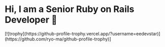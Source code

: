 <h1>Hi, I am a Senior Ruby on Rails Developer 👋</h1>
[![trophy](https://github-profile-trophy.vercel.app/?username=eedevstar)](https://github.com/ryo-ma/github-profile-trophy)]

